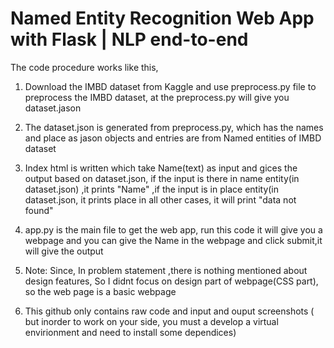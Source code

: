 # Named Entity Recognition Web App with Flask | NLP end-to-end

The code procedure works like this,

1) Download the IMBD dataset from Kaggle and use preprocess.py file to preprocess the IMBD dataset, at the preprocess.py will give you dataset.jason
2) The dataset.json is generated from preprocess.py, which has the names and place as jason objects and entries are from Named entities of  IMBD dataset
3) Index html is written which take Name(text) as input and gices the output based on dataset.json, if the input is there in name entity(in dataset.json) ,it prints "Name" ,if the input is in place entity(in dataset.json, it prints place in all other cases, it will print "data not found"
4) app.py is the main file to get the web app, run this code it will give you a webpage and you can give the Name in the webpage and click submit,it will give the output

5) Note: Since, In problem statement ,there is nothing mentioned about design features, So I didnt focus on design part of webpage(CSS part), so the web page is a basic webpage
6) This github only contains raw code and input and ouput screenshots ( but inorder to work on your side, you must a develop a virtual envirionment and need to install some dependices)
